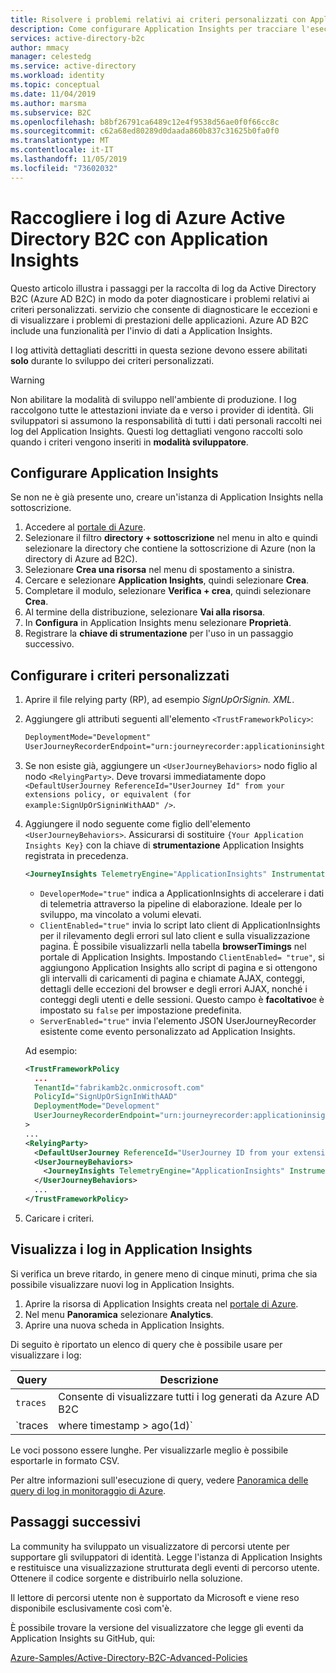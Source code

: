 ```yaml
---
title: Risolvere i problemi relativi ai criteri personalizzati con Application Insights-Azure Active Directory B2C
description: Come configurare Application Insights per tracciare l'esecuzione dei criteri personalizzati.
services: active-directory-b2c
author: mmacy
manager: celestedg
ms.service: active-directory
ms.workload: identity
ms.topic: conceptual
ms.date: 11/04/2019
ms.author: marsma
ms.subservice: B2C
ms.openlocfilehash: b8bf26791ca6489c12e4f9538d56ae0f0f66cc8c
ms.sourcegitcommit: c62a68ed80289d0daada860b837c31625b0fa0f0
ms.translationtype: MT
ms.contentlocale: it-IT
ms.lasthandoff: 11/05/2019
ms.locfileid: "73602032"
---
```

# <a name="collect-azure-active-directory-b2c-logs-with-application-insights"></a>Raccogliere i log di Azure Active Directory B2C con Application Insights

Questo articolo illustra i passaggi per la raccolta di log da Active Directory B2C (Azure AD B2C) in modo da poter diagnosticare i problemi relativi ai criteri personalizzati. servizio che consente di diagnosticare le eccezioni e di visualizzare i problemi di prestazioni delle applicazioni. Azure AD B2C include una funzionalità per l'invio di dati a Application Insights.

I log attività dettagliati descritti in questa sezione devono essere abilitati **solo** durante lo sviluppo dei criteri personalizzati.

> [!WARNING]
> Non abilitare la modalità di sviluppo nell'ambiente di produzione. I log raccolgono tutte le attestazioni inviate da e verso i provider di identità. Gli sviluppatori si assumono la responsabilità di tutti i dati personali raccolti nei log del Application Insights. Questi log dettagliati vengono raccolti solo quando i criteri vengono inseriti in **modalità sviluppatore**.

## <a name="set-up-application-insights"></a>Configurare Application Insights

Se non ne è già presente uno, creare un'istanza di Application Insights nella sottoscrizione.

1. Accedere al [portale di Azure](https://portal.azure.com).
1. Selezionare il filtro **directory + sottoscrizione** nel menu in alto e quindi selezionare la directory che contiene la sottoscrizione di Azure (non la directory di Azure ad B2C).
1. Selezionare **Crea una risorsa** nel menu di spostamento a sinistra.
1. Cercare e selezionare **Application Insights**, quindi selezionare **Crea**.
1. Completare il modulo, selezionare **Verifica + crea**, quindi selezionare **Crea**.
1. Al termine della distribuzione, selezionare **Vai alla risorsa**.
1. In **Configura** in Application Insights menu selezionare **Proprietà**.
1. Registrare la **chiave di strumentazione** per l'uso in un passaggio successivo.

## <a name="configure-the-custom-policy"></a>Configurare i criteri personalizzati

1. Aprire il file relying party (RP), ad esempio *SignUpOrSignin. XML*.
1. Aggiungere gli attributi seguenti all'elemento `<TrustFrameworkPolicy>`:

   ```XML
   DeploymentMode="Development"
   UserJourneyRecorderEndpoint="urn:journeyrecorder:applicationinsights"
   ```

1. Se non esiste già, aggiungere un `<UserJourneyBehaviors>` nodo figlio al nodo `<RelyingParty>`. Deve trovarsi immediatamente dopo `<DefaultUserJourney ReferenceId="UserJourney Id" from your extensions policy, or equivalent (for example:SignUpOrSigninWithAAD" />`.
1. Aggiungere il nodo seguente come figlio dell'elemento `<UserJourneyBehaviors>`. Assicurarsi di sostituire `{Your Application Insights Key}` con la chiave di **strumentazione** Application Insights registrata in precedenza.

    ```XML
    <JourneyInsights TelemetryEngine="ApplicationInsights" InstrumentationKey="{Your Application Insights Key}" DeveloperMode="true" ClientEnabled="false" ServerEnabled="true" TelemetryVersion="1.0.0" />
    ```

    * `DeveloperMode="true"` indica a ApplicationInsights di accelerare i dati di telemetria attraverso la pipeline di elaborazione. Ideale per lo sviluppo, ma vincolato a volumi elevati.
    * `ClientEnabled="true"` invia lo script lato client di ApplicationInsights per il rilevamento degli errori sul lato client e sulla visualizzazione pagina. È possibile visualizzarli nella tabella **browserTimings** nel portale di Application Insights. Impostando `ClientEnabled= "true"`, si aggiungono Application Insights allo script di pagina e si ottengono gli intervalli di caricamenti di pagina e chiamate AJAX, conteggi, dettagli delle eccezioni del browser e degli errori AJAX, nonché i conteggi degli utenti e delle sessioni. Questo campo è **facoltativo**e è impostato su `false` per impostazione predefinita.
    * `ServerEnabled="true"` invia l'elemento JSON UserJourneyRecorder esistente come evento personalizzato ad Application Insights.

    Ad esempio:

    ```XML
    <TrustFrameworkPolicy
      ...
      TenantId="fabrikamb2c.onmicrosoft.com"
      PolicyId="SignUpOrSignInWithAAD"
      DeploymentMode="Development"
      UserJourneyRecorderEndpoint="urn:journeyrecorder:applicationinsights"
    >
    ...
    <RelyingParty>
      <DefaultUserJourney ReferenceId="UserJourney ID from your extensions policy, or equivalent (for example: SignUpOrSigninWithAzureAD)" />
      <UserJourneyBehaviors>
        <JourneyInsights TelemetryEngine="ApplicationInsights" InstrumentationKey="{Your Application Insights Key}" DeveloperMode="true" ClientEnabled="false" ServerEnabled="true" TelemetryVersion="1.0.0" />
      </UserJourneyBehaviors>
      ...
    </TrustFrameworkPolicy>
    ```

1. Caricare i criteri.

## <a name="see-the-logs-in-application-insights"></a>Visualizza i log in Application Insights

Si verifica un breve ritardo, in genere meno di cinque minuti, prima che sia possibile visualizzare nuovi log in Application Insights.

1. Aprire la risorsa di Application Insights creata nel [portale di Azure](https://portal.azure.com).
1. Nel menu **Panoramica** selezionare **Analytics**.
1. Aprire una nuova scheda in Application Insights.

Di seguito è riportato un elenco di query che è possibile usare per visualizzare i log:

| Query | Descrizione |
|---------------------|--------------------|
`traces` | Consente di visualizzare tutti i log generati da Azure AD B2C |
`traces | where timestamp > ago(1d)` | Consente di visualizzare tutti i log generati da Azure AD B2C nell'ultimo giorno

Le voci possono essere lunghe. Per visualizzarle meglio è possibile esportarle in formato CSV.

Per altre informazioni sull'esecuzione di query, vedere [Panoramica delle query di log in monitoraggio di Azure](../azure-monitor/log-query/log-query-overview.md).

## <a name="next-steps"></a>Passaggi successivi

La community ha sviluppato un visualizzatore di percorsi utente per supportare gli sviluppatori di identità. Legge l'istanza di Application Insights e restituisce una visualizzazione strutturata degli eventi di percorso utente. Ottenere il codice sorgente e distribuirlo nella soluzione.

Il lettore di percorsi utente non è supportato da Microsoft e viene reso disponibile esclusivamente così com'è.

È possibile trovare la versione del visualizzatore che legge gli eventi da Application Insights su GitHub, qui:

[Azure-Samples/Active-Directory-B2C-Advanced-Policies](https://github.com/Azure-Samples/active-directory-b2c-advanced-policies/tree/master/wingtipgamesb2c/src/WingTipUserJourneyPlayerWebApplication)
